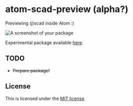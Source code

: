 # atom-scad-preview (alpha?)

Previewing (j)scad inside Atom :)

![A screenshot of your package](https://raw.githubusercontent.com/matiasinsaurralde/atom-scad-preview/master/screenshot.jpg)

Experimental package available [here](https://atom.io/packages/atom-scad-preview).

## TODO

* ~~Prepare package!~~

## License

This is licensed under the [MIT license](https://github.com/matiasinsaurralde/atom-scad-preview/blob/master/LICENSE.md).

